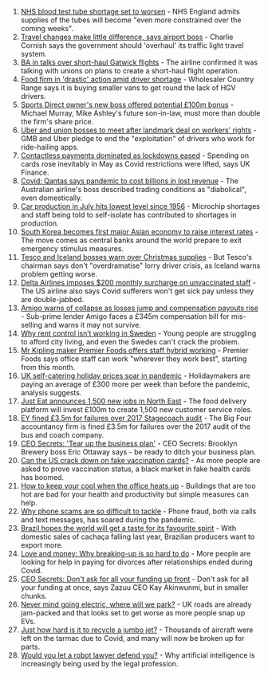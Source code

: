 1. [NHS blood test tube shortage set to worsen](https://www.bbc.co.uk/news/business-58324108?at_medium=RSS&at_campaign=KARANGA) - NHS England admits supplies of the tubes will become "even more constrained over the coming weeks".
2. [Travel changes make little difference, says airport boss](https://www.bbc.co.uk/news/business-58348843?at_medium=RSS&at_campaign=KARANGA) - Charlie Cornish says the government should 'overhaul' its traffic light travel system.
3. [BA in talks over short-haul Gatwick flights](https://www.bbc.co.uk/news/business-58348838?at_medium=RSS&at_campaign=KARANGA) - The airline confirmed it was talking with unions on plans to create a short-haul flight operation.
4. [Food firm in 'drastic' action amid driver shortage](https://www.bbc.co.uk/news/business-58339182?at_medium=RSS&at_campaign=KARANGA) - Wholesaler Country Range says it is buying smaller vans to get round the lack of HGV drivers.
5. [Sports Direct owner's new boss offered potential £100m bonus](https://www.bbc.co.uk/news/business-58340082?at_medium=RSS&at_campaign=KARANGA) - Michael Murray, Mike Ashley's future son-in-law, must more than double the firm's share price.
6. [Uber and union bosses to meet after landmark deal on workers' rights](https://www.bbc.co.uk/news/business-58335611?at_medium=RSS&at_campaign=KARANGA) - GMB and Uber pledge to end the "exploitation" of drivers who work for ride-hailing apps.
7. [Contactless payments dominated as lockdowns eased](https://www.bbc.co.uk/news/business-58341582?at_medium=RSS&at_campaign=KARANGA) - Spending on cards rose inevitably in May as Covid restrictions were lifted, says UK Finance.
8. [Covid: Qantas says pandemic to cost billions in lost revenue](https://www.bbc.co.uk/news/business-58338262?at_medium=RSS&at_campaign=KARANGA) - The Australian airline's boss described trading conditions as "diabolical", even domestically.
9. [Car production in July hits lowest level since 1956](https://www.bbc.co.uk/news/business-58335060?at_medium=RSS&at_campaign=KARANGA) - Microchip shortages and staff being told to self-isolate has contributed to shortages in production.
10. [South Korea becomes first major Asian economy to raise interest rates](https://www.bbc.co.uk/news/business-58338261?at_medium=RSS&at_campaign=KARANGA) - The move comes as central banks around the world prepare to exit emergency stimulus measures.
11. [Tesco and Iceland bosses warn over Christmas supplies](https://www.bbc.co.uk/news/business-58329439?at_medium=RSS&at_campaign=KARANGA) - But Tesco's chairman says don't "overdramatise" lorry driver crisis, as Iceland warns problem getting worse.
12. [Delta Airlines imposes $200 monthly surcharge on unvaccinated staff](https://www.bbc.co.uk/news/business-58335109?at_medium=RSS&at_campaign=KARANGA) - The US airline also says Covid sufferers won't get sick pay unless they are double-jabbed.
13. [Amigo warns of collapse as losses jump and compensation payouts rise](https://www.bbc.co.uk/news/business-58328124?at_medium=RSS&at_campaign=KARANGA) - Sub-prime lender Amigo faces a £345m compensation bill for mis-selling and warns it may not survive.
14. [Why rent control isn’t working in Sweden](https://www.bbc.co.uk/news/business-58317555?at_medium=RSS&at_campaign=KARANGA) - Young people are struggling to afford city living, and even the Swedes can't crack the problem.
15. [Mr Kipling maker Premier Foods offers staff hybrid working](https://www.bbc.co.uk/news/business-58331084?at_medium=RSS&at_campaign=KARANGA) - Premier Foods says office staff can work "wherever they work best", starting from this month.
16. [UK self-catering holiday prices soar in pandemic](https://www.bbc.co.uk/news/business-58320668?at_medium=RSS&at_campaign=KARANGA) - Holidaymakers are paying an average of £300 more per week than before the pandemic, analysis suggests.
17. [Just Eat announces 1,500 new jobs in North East](https://www.bbc.co.uk/news/business-58277030?at_medium=RSS&at_campaign=KARANGA) - The food delivery platform will invest £100m to create 1,500 new customer service roles.
18. [EY fined £3.5m for failures over 2017 Stagecoach audit](https://www.bbc.co.uk/news/business-58329437?at_medium=RSS&at_campaign=KARANGA) - The Big Four accountancy firm is fined £3.5m for failures over the 2017 audit of the bus and coach company.
19. [CEO Secrets: 'Tear up the business plan'](https://www.bbc.co.uk/news/business-58316843?at_medium=RSS&at_campaign=KARANGA) - CEO Secrets: Brooklyn Brewery boss Eric Ottaway says - be ready to ditch your business plan.
20. [Can the US crack down on fake vaccination cards?](https://www.bbc.co.uk/news/business-58309026?at_medium=RSS&at_campaign=KARANGA) - As more people are asked to prove vaccination status, a black market in fake health cards has boomed.
21. [How to keep your cool when the office heats up](https://www.bbc.co.uk/news/business-58055140?at_medium=RSS&at_campaign=KARANGA) - Buildings that are too hot are bad for your health and productivity but simple measures can help.
22. [Why phone scams are so difficult to tackle](https://www.bbc.co.uk/news/business-58254354?at_medium=RSS&at_campaign=KARANGA) - Phone fraud, both via calls and text messages, has soared during the pandemic.
23. [Brazil hopes the world will get a taste for its favourite spirit](https://www.bbc.co.uk/news/business-58241729?at_medium=RSS&at_campaign=KARANGA) - With domestic sales of cachaça falling last year, Brazilian producers want to export more.
24. [Love and money: Why breaking-up is so hard to do](https://www.bbc.co.uk/news/business-58245247?at_medium=RSS&at_campaign=KARANGA) - More people are looking for help in paying for divorces after relationships ended during Covid.
25. [CEO Secrets: Don't ask for all your funding up front](https://www.bbc.co.uk/news/business-58207678?at_medium=RSS&at_campaign=KARANGA) - Don't ask for all your funding at once, says Zazuu CEO Kay Akinwunmi, but in smaller chunks.
26. [Never mind going electric, where will we park?](https://www.bbc.co.uk/news/business-56748346?at_medium=RSS&at_campaign=KARANGA) - UK roads are already jam-packed and that looks set to get worse as more people snap up EVs.
27. [Just how hard is it to recycle a jumbo jet?](https://www.bbc.co.uk/news/business-57983174?at_medium=RSS&at_campaign=KARANGA) - Thousands of aircraft were left on the tarmac due to Covid, and many will now be broken up for parts.
28. [Would you let a robot lawyer defend you?](https://www.bbc.co.uk/news/business-58158820?at_medium=RSS&at_campaign=KARANGA) - Why artificial intelligence is increasingly being used by the legal profession.

